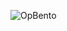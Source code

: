 ![OpBento](https://firebasestorage.googleapis.com/v0/b/smartkaksha-fe32c.appspot.com/o/opbento%2Fadarsh-jha-deva6450.png?alt=media)
